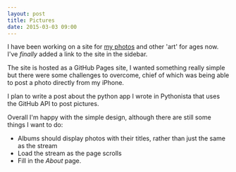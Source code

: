 ```yaml
---
layout: post
title: Pictures
date: 2015-03-03 09:00
---
```


I have been working on a site for [my photos][PICTURES] and other 'art' for ages now. I've *finally* added a link to
the site in the sidebar.

The site is hosted as a GitHub Pages site, I wanted something really simple but there were some challenges to overcome,
chief of which was being able to post a photo directly from my iPhone. 

I plan to write a post about the python app I wrote in Pythonista that uses the GitHub API to post pictures.

Overall I'm happy with the simple design, although there are still some things I want to do:

* Albums should display photos with their titles, rather than just the same as the stream
* Load the stream as the page scrolls
* Fill in the *About* page.


[PICTURES]: http://pictures.subdimension.co.uk/
